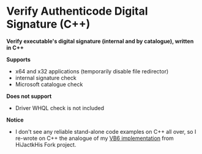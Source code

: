 # Verify Authenticode Digital Signature (C++)
**Verify executable's digital signature (internal and by catalogue), written in C++**

**Supports**
 - x64 and x32 applications (temporarily disable file redirector)
 - internal signature check
 - Microsoft catalogue check
 
**Does not support**
 - Driver WHQL check is not included

**Notice**
 - I don't see any reliable stand-alone code examples on C++ all over, so I re-wrote on C++ the analogue of my [VB6 implementation](https://github.com/dragokas/hijackthis/blob/devel/src/modVerifyDigiSign.bas#L1050) from HiJactkHis Fork project.
